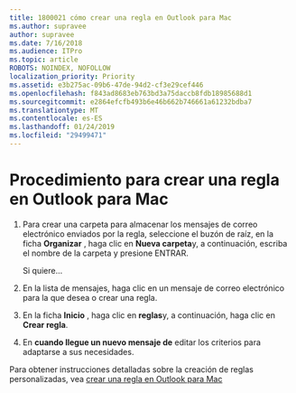 ```yaml
---
title: 1800021 cómo crear una regla en Outlook para Mac
ms.author: supravee
author: supravee
ms.date: 7/16/2018
ms.audience: ITPro
ms.topic: article
ROBOTS: NOINDEX, NOFOLLOW
localization_priority: Priority
ms.assetid: e3b275ac-09b6-47de-94d2-cf3e29cef446
ms.openlocfilehash: f843ad8683eb763bd3a75daccb8fdb18985688d1
ms.sourcegitcommit: e2864efcfb493b6e46b662b746661a61232bdba7
ms.translationtype: MT
ms.contentlocale: es-ES
ms.lasthandoff: 01/24/2019
ms.locfileid: "29499471"
---
```

# <a name="how-to-create-a-rule-in-outlook-for-mac"></a>Procedimiento para crear una regla en Outlook para Mac

1. Para crear una carpeta para almacenar los mensajes de correo electrónico enviados por la regla, seleccione el buzón de raíz, en la ficha **Organizar** , haga clic en **Nueva carpeta**y, a continuación, escriba el nombre de la carpeta y presione ENTRAR.
    
    Si quiere... 
    
2. En la lista de mensajes, haga clic en un mensaje de correo electrónico para la que desea o crear una regla.
    
3. En la ficha **Inicio** , haga clic en **reglas**y, a continuación, haga clic en **Crear regla**.
    
4. En **cuando llegue un nuevo mensaje de** editar los criterios para adaptarse a sus necesidades. 
    
Para obtener instrucciones detalladas sobre la creación de reglas personalizadas, vea [crear una regla en Outlook para Mac](https://aka.ms/AA1uy0v)
  


